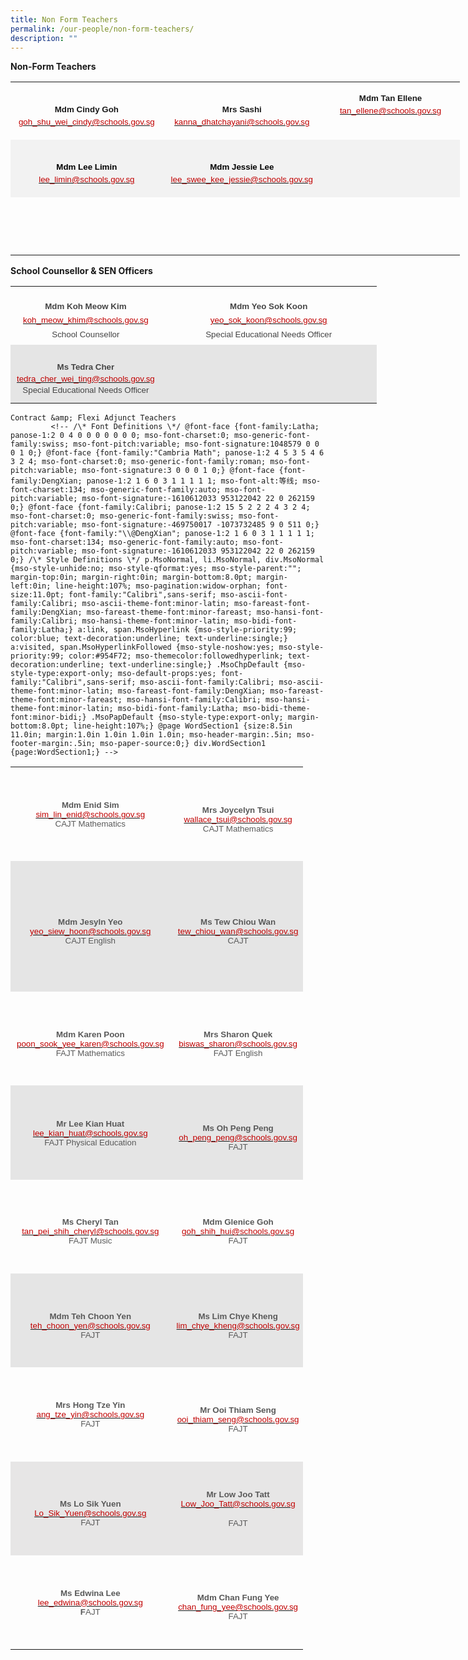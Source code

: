 ```yaml
---
title: Non Form Teachers
permalink: /our-people/non-form-teachers/
description: ""
---
```

**Non-Form Teachers**
				
				

<table style="width:539.35pt;border-collapse:collapse;mso-yfti-tbllook:1184;
 mso-padding-alt:0in 0in 0in 0in" width="719" cellpadding="0" cellspacing="0" border="0" class="MsoNormalTable"><tbody><tr style="mso-yfti-irow:0;mso-yfti-firstrow:yes;height:69.15pt"><td style="width:174.95pt;padding:0in 5.4pt 0in 5.4pt;height:69.15pt" width="233"><p style="margin-bottom:0in;text-align:center;
  line-height:150%" align="center" class="MsoNormal"><b><span style="font-size:10.0pt;line-height:150%;
  font-family:&quot;Arial&quot;,sans-serif;mso-fareast-font-family:&quot;Times New Roman&quot;">Mdm Cindy Goh<br></span></b><span style="font-size:10.0pt;line-height:150%;font-family:&quot;Arial&quot;,sans-serif;
  mso-fareast-font-family:&quot;Times New Roman&quot;;color:#C00000"><a href="mailto:goh_shu_wei_cindy@schools.gov.sg"><span style="color:#C00000">goh_shu_wei_cindy@schools.gov.sg</span></a></span><b><span style="font-size:10.0pt;line-height:150%;font-family:&quot;Arial&quot;,sans-serif;
  mso-fareast-font-family:&quot;Times New Roman&quot;;color:red"></span></b></p></td><td style="width:182.2pt;padding:0in 5.4pt 0in 5.4pt;height:69.15pt" width="243"><p style="margin-bottom:0in;text-align:center;
  line-height:150%" align="center" class="MsoNormal"><b><span style="font-size:10.0pt;line-height:150%;
  font-family:&quot;Arial&quot;,sans-serif;mso-fareast-font-family:&quot;Times New Roman&quot;">Mrs Sashi<br></span></b><span style="font-size:10.0pt;line-height:150%;font-family:&quot;Arial&quot;,sans-serif;
  mso-fareast-font-family:&quot;Times New Roman&quot;;color:#C00000"><a href="mailto:kanna_dhatchayani@schools.gov.sg"><span style="color:#C00000">kanna_dhatchayani@schools.gov.sg</span></a><b></b></span></p></td><td style="width:182.2pt;padding:0in 0in 0in 0in;
  height:69.15pt" valign="top" width="243"><p style="margin-bottom:0in;text-align:center;
  line-height:150%" align="center" class="MsoNormal"><b><span style="font-size:10.0pt;line-height:150%;
  font-family:&quot;Arial&quot;,sans-serif;mso-fareast-font-family:&quot;Times New Roman&quot;">Mdm Tan Ellene<br></span></b><span style="font-size:10.0pt;line-height:150%;font-family:&quot;Arial&quot;,sans-serif;
  mso-fareast-font-family:&quot;Times New Roman&quot;;color:#C00000"><a href="mailto:tan_ellene@schools.gov.sg"><span style="color:#C00000">tan_ellene@schools.gov.sg</span></a><b></b></span></p></td></tr><tr style="mso-yfti-irow:1;height:69.15pt"><td style="width:174.95pt;background:#F2F2F2;padding:0in 5.4pt 0in 5.4pt;
  height:69.15pt" width="233"><p style="margin-bottom:0in;text-align:center;
  line-height:150%" align="center" class="MsoNormal"><b><span style="font-size:10.0pt;line-height:150%;
  font-family:&quot;Arial&quot;,sans-serif;mso-fareast-font-family:&quot;Times New Roman&quot;;
  color:black;mso-color-alt:windowtext">Mdm Lee Limin<br></span></b><span style="font-size:10.0pt;line-height:150%;font-family:&quot;Arial&quot;,sans-serif;
  mso-fareast-font-family:&quot;Times New Roman&quot;;color:#C00000"><a href="mailto:lee_limin@schools.gov.sg"><span style="color:#C00000">lee_limin@schools.gov.sg</span></a><b></b></span></p></td><td style="width:182.2pt;background:#F2F2F2;padding:0in 5.4pt 0in 5.4pt;
  height:69.15pt" width="243"><p style="margin-bottom:0in;text-align:center;
  line-height:150%" align="center" class="MsoNormal"><b><span style="font-size:10.0pt;line-height:150%;
  font-family:&quot;Arial&quot;,sans-serif;mso-fareast-font-family:&quot;Times New Roman&quot;;
  color:black;mso-color-alt:windowtext">Mdm Jessie Lee<br></span></b><span style="font-size:10.0pt;line-height:150%;font-family:&quot;Arial&quot;,sans-serif;
  mso-fareast-font-family:&quot;Times New Roman&quot;;color:#C00000"><a href="mailto:lee_swee_kee_jessie@schools.gov.sg"><span style="color:#C00000">lee_swee_kee_jessie@schools.gov.sg</span></a></span><b><span style="font-size:10.0pt;line-height:150%;font-family:&quot;Arial&quot;,sans-serif;
  mso-fareast-font-family:&quot;Times New Roman&quot;"></span></b></p></td><td style="width:182.2pt;background:#F2F2F2;padding:
  0in 0in 0in 0in;height:69.15pt" valign="top" width="243"><p style="margin-bottom:0in;text-align:center;
  line-height:150%" align="center" class="MsoNormal"><b><span style="font-size:10.0pt;line-height:150%;
  font-family:&quot;Arial&quot;,sans-serif;mso-fareast-font-family:&quot;Times New Roman&quot;">&nbsp;</span></b></p><p style="margin-bottom:0in;text-align:center;
  line-height:150%" align="center" class="MsoNormal"><b><span style="font-size:10.0pt;line-height:150%;
  font-family:&quot;Arial&quot;,sans-serif;mso-fareast-font-family:&quot;Times New Roman&quot;">&nbsp;</span></b></p></td></tr><tr style="mso-yfti-irow:2;mso-yfti-lastrow:yes;height:69.15pt"><td style="width:174.95pt;padding:0in 5.4pt 0in 5.4pt;height:69.15pt" width="233"></td><td style="width:182.2pt;padding:0in 5.4pt 0in 5.4pt;height:69.15pt" width="243"><p style="margin-bottom:0in;text-align:center;
  line-height:150%" align="center" class="MsoNormal"><b><span style="font-size:12.0pt;line-height:150%;
  font-family:&quot;Times New Roman&quot;,serif;mso-fareast-font-family:&quot;Times New Roman&quot;">&nbsp;</span></b></p></td><td style="width:182.2pt;padding:0in 0in 0in 0in;
  height:69.15pt" valign="top" width="243"><p style="margin-bottom:0in;text-align:center;
  line-height:150%" align="center" class="MsoNormal"><b><span style="font-size:12.0pt;line-height:150%;
  font-family:&quot;Times New Roman&quot;,serif;mso-fareast-font-family:&quot;Times New Roman&quot;">&nbsp;</span></b></p></td></tr></tbody></table>

**School Counsellor & SEN Officers**

<table style="width:439.25pt;border-collapse:collapse;mso-yfti-tbllook:1184;
 mso-padding-alt:0in 0in 0in 0in" width="586" cellpadding="0" cellspacing="0" border="0" class="MsoNormalTable"><tbody><tr style="mso-yfti-irow:0;mso-yfti-firstrow:yes;height:70.25pt"><td style="width:106.8pt;padding:1.5pt 7.5pt 1.5pt 7.5pt;
  height:70.25pt" width="142"><p style="margin-bottom:0in;text-align:center;
  line-height:16.8pt" align="center" class="MsoNormal"><b><span style="font-size:10.0pt;font-family:&quot;Arial&quot;,sans-serif;
  mso-fareast-font-family:&quot;Times New Roman&quot;;color:#444444">Mdm Koh Meow Kim<br></span></b><span style="font-size:10.0pt;font-family:&quot;Arial&quot;,sans-serif;
  mso-fareast-font-family:&quot;Times New Roman&quot;;color:#C00000"><a href="mailto:koh_meow_khim@schools.gov.sg"><span style="color:#C00000">koh_meow_khim@schools.gov.sg</span></a><br></span><span style="font-size:10.0pt;font-family:&quot;Arial&quot;,sans-serif;
  mso-fareast-font-family:&quot;Times New Roman&quot;;color:#444444">School Counsellor</span><span style="font-size:10.0pt;font-family:&quot;Open Sans&quot;,sans-serif;mso-fareast-font-family:
  &quot;Times New Roman&quot;;color:#454545"></span></p></td><td style="width:332.45pt;padding:1.5pt 7.5pt 1.5pt 7.5pt;
  height:70.25pt" width="443"><p style="margin-bottom:0in;text-align:center;
  line-height:16.8pt" align="center" class="MsoNormal"><b><span style="font-size:10.0pt;font-family:&quot;Arial&quot;,sans-serif;
  mso-fareast-font-family:&quot;Times New Roman&quot;;color:#444444">Mdm Yeo Sok Koon<br></span></b><span style="font-size:10.0pt;font-family:&quot;Arial&quot;,sans-serif;
  mso-fareast-font-family:&quot;Times New Roman&quot;;color:#C00000"><a href="mailto:yeo_sok_koon@schools.gov.sg"><span style="color:#C00000">yeo_sok_koon@schools.gov.sg</span></a></span><span style="font-size:10.0pt;font-family:&quot;Arial&quot;,sans-serif;mso-fareast-font-family:
  &quot;Times New Roman&quot;;color:#CB181A"><br></span><span style="font-size:10.0pt;font-family:&quot;Arial&quot;,sans-serif;
  mso-fareast-font-family:&quot;Times New Roman&quot;;color:#444444">Special Educational Needs Officer</span><span style="font-size:10.0pt;font-family:&quot;Times New Roman&quot;,serif;
  mso-fareast-font-family:&quot;Times New Roman&quot;"></span></p></td></tr><tr style="mso-yfti-irow:1;mso-yfti-lastrow:yes;height:70.25pt"><td style="width:106.8pt;background:#E5E5E5;padding:1.5pt 7.5pt 1.5pt 7.5pt;
  height:70.25pt" width="142"><p style="margin-bottom:0in;text-align:center;
  line-height:13.65pt" align="center" class="MsoNormal"><b><span style="font-size:10.0pt;font-family:&quot;Arial&quot;,sans-serif;
  mso-fareast-font-family:&quot;Times New Roman&quot;;color:#444444">Ms Tedra Cher<br></span></b><span style="font-size:10.0pt;font-family:&quot;Arial&quot;,sans-serif;
  mso-fareast-font-family:&quot;Times New Roman&quot;;color:#C00000"><a href="mailto:tedra_cher_wei_ting@schools.gov.sg"><span style="color:#C00000">tedra_cher_wei_ting@schools.gov.sg</span></a></span><span style="font-size:10.0pt;font-family:&quot;Arial&quot;,sans-serif;mso-fareast-font-family:
  &quot;Times New Roman&quot;;color:#CB181A"><br></span><span style="font-size:10.0pt;font-family:&quot;Arial&quot;,sans-serif;
  mso-fareast-font-family:&quot;Times New Roman&quot;;color:#444444">Special Educational Needs Officer</span></p></td><td style="width:332.45pt;background:#E5E5E5;padding:1.5pt 7.5pt 1.5pt 7.5pt;
  height:70.25pt" width="443"></td></tr></tbody></table>
	
	Contract &amp; Flexi Adjunct Teachers
	         <!-- /\* Font Definitions \*/ @font-face {font-family:Latha; panose-1:2 0 4 0 0 0 0 0 0 0; mso-font-charset:0; mso-generic-font-family:swiss; mso-font-pitch:variable; mso-font-signature:1048579 0 0 0 1 0;} @font-face {font-family:"Cambria Math"; panose-1:2 4 5 3 5 4 6 3 2 4; mso-font-charset:0; mso-generic-font-family:roman; mso-font-pitch:variable; mso-font-signature:3 0 0 0 1 0;} @font-face {font-family:DengXian; panose-1:2 1 6 0 3 1 1 1 1 1; mso-font-alt:等线; mso-font-charset:134; mso-generic-font-family:auto; mso-font-pitch:variable; mso-font-signature:-1610612033 953122042 22 0 262159 0;} @font-face {font-family:Calibri; panose-1:2 15 5 2 2 2 4 3 2 4; mso-font-charset:0; mso-generic-font-family:swiss; mso-font-pitch:variable; mso-font-signature:-469750017 -1073732485 9 0 511 0;} @font-face {font-family:"\\@DengXian"; panose-1:2 1 6 0 3 1 1 1 1 1; mso-font-charset:134; mso-generic-font-family:auto; mso-font-pitch:variable; mso-font-signature:-1610612033 953122042 22 0 262159 0;} /\* Style Definitions \*/ p.MsoNormal, li.MsoNormal, div.MsoNormal {mso-style-unhide:no; mso-style-qformat:yes; mso-style-parent:""; margin-top:0in; margin-right:0in; margin-bottom:8.0pt; margin-left:0in; line-height:107%; mso-pagination:widow-orphan; font-size:11.0pt; font-family:"Calibri",sans-serif; mso-ascii-font-family:Calibri; mso-ascii-theme-font:minor-latin; mso-fareast-font-family:DengXian; mso-fareast-theme-font:minor-fareast; mso-hansi-font-family:Calibri; mso-hansi-theme-font:minor-latin; mso-bidi-font-family:Latha;} a:link, span.MsoHyperlink {mso-style-priority:99; color:blue; text-decoration:underline; text-underline:single;} a:visited, span.MsoHyperlinkFollowed {mso-style-noshow:yes; mso-style-priority:99; color:#954F72; mso-themecolor:followedhyperlink; text-decoration:underline; text-underline:single;} .MsoChpDefault {mso-style-type:export-only; mso-default-props:yes; font-family:"Calibri",sans-serif; mso-ascii-font-family:Calibri; mso-ascii-theme-font:minor-latin; mso-fareast-font-family:DengXian; mso-fareast-theme-font:minor-fareast; mso-hansi-font-family:Calibri; mso-hansi-theme-font:minor-latin; mso-bidi-font-family:Latha; mso-bidi-theme-font:minor-bidi;} .MsoPapDefault {mso-style-type:export-only; margin-bottom:8.0pt; line-height:107%;} @page WordSection1 {size:8.5in 11.0in; margin:1.0in 1.0in 1.0in 1.0in; mso-header-margin:.5in; mso-footer-margin:.5in; mso-paper-source:0;} div.WordSection1 {page:WordSection1;} -->

<table class="MsoNormalTable" border="0" cellspacing="0" cellpadding="0" width="468" style="width:351.25pt;border-collapse:collapse;mso-yfti-tbllook:1184;
 mso-padding-alt:0in 0in 0in 0in"><tbody><tr style="mso-yfti-irow:0;mso-yfti-firstrow:yes;height:112.7pt"><td width="260" style="width:195.3pt;padding:1.5pt 7.5pt 1.5pt 7.5pt;
  height:112.7pt"><p class="MsoNormal" align="center" style="margin-bottom:0in;text-align:center;
  line-height:normal"><b><span style="font-size:10.0pt;font-family:&quot;Arial&quot;,sans-serif;
  mso-fareast-font-family:&quot;Times New Roman&quot;;color:#595959;mso-themecolor:text1;
  mso-themetint:166;mso-style-textfill-fill-color:#595959;mso-style-textfill-fill-themecolor:
  text1;mso-style-textfill-fill-alpha:100.0%;mso-style-textfill-fill-colortransforms:
  &quot;lumm=65000 lumo=35000&quot;">Mdm Enid Sim<br></span></b><span style="font-size:10.0pt;font-family:&quot;Arial&quot;,sans-serif;
  mso-fareast-font-family:&quot;Times New Roman&quot;;color:#C00000"><a href="mailto:sim_lin_enid@schools.gov.sg"><span style="color:#C00000">sim_lin_enid@schools.gov.sg</span></a></span><span style="font-size:10.0pt;font-family:&quot;Arial&quot;,sans-serif;mso-fareast-font-family:
  &quot;Times New Roman&quot;;color:#595959;mso-themecolor:text1;mso-themetint:166;
  mso-style-textfill-fill-color:#595959;mso-style-textfill-fill-themecolor:
  text1;mso-style-textfill-fill-alpha:100.0%;mso-style-textfill-fill-colortransforms:
  &quot;lumm=65000 lumo=35000&quot;"><br>CAJT Mathematics<br style="mso-special-character:line-break"><br style="mso-special-character:line-break"></span><span style="font-size:12.0pt;font-family:&quot;Times New Roman&quot;,serif;
  mso-fareast-font-family:&quot;Times New Roman&quot;;color:#595959;mso-themecolor:text1;
  mso-themetint:166;mso-style-textfill-fill-color:#595959;mso-style-textfill-fill-themecolor:
  text1;mso-style-textfill-fill-alpha:100.0%;mso-style-textfill-fill-colortransforms:
  &quot;lumm=65000 lumo=35000&quot;"></span></p></td><td width="208" style="width:155.95pt;padding:1.5pt 7.5pt 1.5pt 7.5pt;
  height:112.7pt"><p class="MsoNormal" align="center" style="margin-bottom:0in;text-align:center;
  line-height:normal"><b><span style="font-size:10.0pt;font-family:&quot;Arial&quot;,sans-serif;
  mso-fareast-font-family:&quot;Times New Roman&quot;;color:#595959;mso-themecolor:text1;
  mso-themetint:166;mso-style-textfill-fill-color:#595959;mso-style-textfill-fill-themecolor:
  text1;mso-style-textfill-fill-alpha:100.0%;mso-style-textfill-fill-colortransforms:
  &quot;lumm=65000 lumo=35000&quot;">Mrs Joycelyn Tsui<br></span></b><span style="font-size:10.0pt;font-family:&quot;Arial&quot;,sans-serif;
  mso-fareast-font-family:&quot;Times New Roman&quot;;color:#C00000"><a href="mailto:wallace_tsui@schools.gov.sg"><span style="color:#C00000">wallace_tsui@schools.gov.sg</span></a></span><b><span style="font-size:10.0pt;font-family:&quot;Arial&quot;,sans-serif;mso-fareast-font-family:
  &quot;Times New Roman&quot;;color:#595959;mso-themecolor:text1;mso-themetint:166;
  mso-style-textfill-fill-color:#595959;mso-style-textfill-fill-themecolor:
  text1;mso-style-textfill-fill-alpha:100.0%;mso-style-textfill-fill-colortransforms:
  &quot;lumm=65000 lumo=35000&quot;"><a href="mailto:khoo_kim_kim@school.gov.sg"><span style="color:#595959;mso-themecolor:text1;mso-themetint:166;mso-style-textfill-fill-color:
  #595959;mso-style-textfill-fill-themecolor:text1;mso-style-textfill-fill-alpha:
  100.0%;mso-style-textfill-fill-colortransforms:&quot;lumm=65000 lumo=35000&quot;;
  text-decoration:none;text-underline:none"><br></span></a></span></b><span style="font-size:10.0pt;font-family:&quot;Arial&quot;,sans-serif;
  mso-fareast-font-family:&quot;Times New Roman&quot;;color:#595959;mso-themecolor:text1;
  mso-themetint:166;mso-style-textfill-fill-color:#595959;mso-style-textfill-fill-themecolor:
  text1;mso-style-textfill-fill-alpha:100.0%;mso-style-textfill-fill-colortransforms:
  &quot;lumm=65000 lumo=35000&quot;">CAJT&nbsp;Mathematics</span><span style="font-size:
  12.0pt;font-family:&quot;Times New Roman&quot;,serif;mso-fareast-font-family:&quot;Times New Roman&quot;;
  color:#595959;mso-themecolor:text1;mso-themetint:166;mso-style-textfill-fill-color:
  #595959;mso-style-textfill-fill-themecolor:text1;mso-style-textfill-fill-alpha:
  100.0%;mso-style-textfill-fill-colortransforms:&quot;lumm=65000 lumo=35000&quot;"></span></p></td></tr><tr style="mso-yfti-irow:1;height:156.9pt"><td width="260" style="width:195.3pt;background:#E5E5E5;padding:1.5pt 7.5pt 1.5pt 7.5pt;
  height:156.9pt"><p class="MsoNormal" align="center" style="margin-bottom:0in;text-align:center;
  line-height:normal"><b><span style="font-size:10.0pt;font-family:&quot;Arial&quot;,sans-serif;
  mso-fareast-font-family:&quot;Times New Roman&quot;;color:#595959;mso-themecolor:text1;
  mso-themetint:166;mso-style-textfill-fill-color:#595959;mso-style-textfill-fill-themecolor:
  text1;mso-style-textfill-fill-alpha:100.0%;mso-style-textfill-fill-colortransforms:
  &quot;lumm=65000 lumo=35000&quot;">Mdm Jesyln Yeo<br></span></b><span style="font-size:10.0pt;font-family:&quot;Arial&quot;,sans-serif;
  mso-fareast-font-family:&quot;Times New Roman&quot;;color:#C00000"><a href="mailto:yeo_siew_hoon@schools.gov.sg"><span style="color:#C00000">yeo_siew_hoon@schools.gov.sg</span></a></span><span style="font-size:10.0pt;font-family:&quot;Arial&quot;,sans-serif;mso-fareast-font-family:
  &quot;Times New Roman&quot;;color:#595959;mso-themecolor:text1;mso-themetint:166;
  mso-style-textfill-fill-color:#595959;mso-style-textfill-fill-themecolor:
  text1;mso-style-textfill-fill-alpha:100.0%;mso-style-textfill-fill-colortransforms:
  &quot;lumm=65000 lumo=35000&quot;"><br>CAJT English</span><span style="font-size:12.0pt;font-family:&quot;Times New Roman&quot;,serif;
  mso-fareast-font-family:&quot;Times New Roman&quot;;color:#595959;mso-themecolor:text1;
  mso-themetint:166;mso-style-textfill-fill-color:#595959;mso-style-textfill-fill-themecolor:
  text1;mso-style-textfill-fill-alpha:100.0%;mso-style-textfill-fill-colortransforms:
  &quot;lumm=65000 lumo=35000&quot;"></span></p></td><td width="208" style="width:155.95pt;background:#E5E5E5;padding:1.5pt 7.5pt 1.5pt 7.5pt;
  height:156.9pt"><p class="MsoNormal" align="center" style="margin-bottom:0in;text-align:center;
  line-height:normal"><b><span style="font-size:10.0pt;font-family:&quot;Arial&quot;,sans-serif;
  mso-fareast-font-family:&quot;Times New Roman&quot;;color:#595959;mso-themecolor:text1;
  mso-themetint:166;mso-style-textfill-fill-color:#595959;mso-style-textfill-fill-themecolor:
  text1;mso-style-textfill-fill-alpha:100.0%;mso-style-textfill-fill-colortransforms:
  &quot;lumm=65000 lumo=35000&quot;">Ms Tew Chiou Wan<br></span></b><span style="font-size:10.0pt;font-family:&quot;Arial&quot;,sans-serif;
  mso-fareast-font-family:&quot;Times New Roman&quot;;color:#C00000"><a href="mailto:tew_chiou_wan@schools.gov.sg"><span style="color:#C00000">tew_chiou_wan@schools.gov.sg</span></a></span><span style="font-size:10.0pt;font-family:&quot;Arial&quot;,sans-serif;mso-fareast-font-family:
  &quot;Times New Roman&quot;;color:#595959;mso-themecolor:text1;mso-themetint:166;
  mso-style-textfill-fill-color:#595959;mso-style-textfill-fill-themecolor:
  text1;mso-style-textfill-fill-alpha:100.0%;mso-style-textfill-fill-colortransforms:
  &quot;lumm=65000 lumo=35000&quot;"><br>CAJT</span><span style="font-size:12.0pt;font-family:&quot;Times New Roman&quot;,serif;
  mso-fareast-font-family:&quot;Times New Roman&quot;;color:#595959;mso-themecolor:text1;
  mso-themetint:166;mso-style-textfill-fill-color:#595959;mso-style-textfill-fill-themecolor:
  text1;mso-style-textfill-fill-alpha:100.0%;mso-style-textfill-fill-colortransforms:
  &quot;lumm=65000 lumo=35000&quot;"></span></p></td></tr><tr style="mso-yfti-irow:2;height:112.7pt"><td width="260" style="width:195.3pt;padding:1.5pt 7.5pt 1.5pt 7.5pt;
  height:112.7pt"><p class="MsoNormal" align="center" style="margin-bottom:0in;text-align:center;
  line-height:normal"><b><span style="font-size:10.0pt;font-family:&quot;Arial&quot;,sans-serif;
  mso-fareast-font-family:&quot;Times New Roman&quot;;color:#595959;mso-themecolor:text1;
  mso-themetint:166;mso-style-textfill-fill-color:#595959;mso-style-textfill-fill-themecolor:
  text1;mso-style-textfill-fill-alpha:100.0%;mso-style-textfill-fill-colortransforms:
  &quot;lumm=65000 lumo=35000&quot;">Mdm Karen Poon<br></span></b><span style="font-size:10.0pt;font-family:&quot;Arial&quot;,sans-serif;
  mso-fareast-font-family:&quot;Times New Roman&quot;;color:#C00000"><a href="mailto:poon_sook_yee_karen@schools.gov.sg"><span style="color:#C00000">poon_sook_yee_karen@schools.gov.sg</span></a></span><span style="font-size:10.0pt;font-family:&quot;Arial&quot;,sans-serif;mso-fareast-font-family:
  &quot;Times New Roman&quot;;color:#595959;mso-themecolor:text1;mso-themetint:166;
  mso-style-textfill-fill-color:#595959;mso-style-textfill-fill-themecolor:
  text1;mso-style-textfill-fill-alpha:100.0%;mso-style-textfill-fill-colortransforms:
  &quot;lumm=65000 lumo=35000&quot;"><br>FAJT Mathematics</span><span style="font-size:12.0pt;font-family:&quot;Times New Roman&quot;,serif;
  mso-fareast-font-family:&quot;Times New Roman&quot;;color:#595959;mso-themecolor:text1;
  mso-themetint:166;mso-style-textfill-fill-color:#595959;mso-style-textfill-fill-themecolor:
  text1;mso-style-textfill-fill-alpha:100.0%;mso-style-textfill-fill-colortransforms:
  &quot;lumm=65000 lumo=35000&quot;"></span></p></td><td width="208" style="width:155.95pt;padding:1.5pt 7.5pt 1.5pt 7.5pt;
  height:112.7pt"><p class="MsoNormal" align="center" style="margin-bottom:0in;text-align:center;
  line-height:normal"><b><span style="font-size:10.0pt;font-family:&quot;Arial&quot;,sans-serif;
  mso-fareast-font-family:&quot;Times New Roman&quot;;color:#595959;mso-themecolor:text1;
  mso-themetint:166;mso-style-textfill-fill-color:#595959;mso-style-textfill-fill-themecolor:
  text1;mso-style-textfill-fill-alpha:100.0%;mso-style-textfill-fill-colortransforms:
  &quot;lumm=65000 lumo=35000&quot;">Mrs Sharon Quek<br></span></b><span style="font-size:10.0pt;font-family:&quot;Arial&quot;,sans-serif;
  mso-fareast-font-family:&quot;Times New Roman&quot;;color:#C00000"><a href="mailto:biswas_sharon@schools.gov.sg"><span style="color:#C00000">biswas_sharon@schools.gov.sg</span></a></span><span style="font-size:10.0pt;font-family:&quot;Arial&quot;,sans-serif;mso-fareast-font-family:
  &quot;Times New Roman&quot;;color:#595959;mso-themecolor:text1;mso-themetint:166;
  mso-style-textfill-fill-color:#595959;mso-style-textfill-fill-themecolor:
  text1;mso-style-textfill-fill-alpha:100.0%;mso-style-textfill-fill-colortransforms:
  &quot;lumm=65000 lumo=35000&quot;"><br>FAJT&nbsp;English</span><span style="font-size:12.0pt;font-family:&quot;Times New Roman&quot;,serif;
  mso-fareast-font-family:&quot;Times New Roman&quot;;color:#595959;mso-themecolor:text1;
  mso-themetint:166;mso-style-textfill-fill-color:#595959;mso-style-textfill-fill-themecolor:
  text1;mso-style-textfill-fill-alpha:100.0%;mso-style-textfill-fill-colortransforms:
  &quot;lumm=65000 lumo=35000&quot;"></span></p></td></tr><tr style="mso-yfti-irow:3;height:112.7pt"><td width="260" style="width:195.3pt;background:#E5E5E5;padding:1.5pt 7.5pt 1.5pt 7.5pt;
  height:112.7pt"><p class="MsoNormal" align="center" style="margin-bottom:0in;text-align:center;
  line-height:normal"><b><span style="font-size:10.0pt;font-family:&quot;Arial&quot;,sans-serif;
  mso-fareast-font-family:&quot;Times New Roman&quot;;color:#595959;mso-themecolor:text1;
  mso-themetint:166;mso-style-textfill-fill-color:#595959;mso-style-textfill-fill-themecolor:
  text1;mso-style-textfill-fill-alpha:100.0%;mso-style-textfill-fill-colortransforms:
  &quot;lumm=65000 lumo=35000&quot;">Mr Lee Kian Huat<br></span></b><span style="font-size:10.0pt;font-family:&quot;Arial&quot;,sans-serif;
  mso-fareast-font-family:&quot;Times New Roman&quot;;color:#C00000"><a href="mailto:lee_kian_huat@schools.gov.sg"><span style="color:#C00000">lee_kian_huat@schools.gov.sg</span></a></span><span style="font-size:10.0pt;font-family:&quot;Arial&quot;,sans-serif;mso-fareast-font-family:
  &quot;Times New Roman&quot;;color:#595959;mso-themecolor:text1;mso-themetint:166;
  mso-style-textfill-fill-color:#595959;mso-style-textfill-fill-themecolor:
  text1;mso-style-textfill-fill-alpha:100.0%;mso-style-textfill-fill-colortransforms:
  &quot;lumm=65000 lumo=35000&quot;"><br>FAJT Physical Education<br style="mso-special-character:line-break"><br style="mso-special-character:line-break"></span><span style="font-size:12.0pt;font-family:&quot;Times New Roman&quot;,serif;
  mso-fareast-font-family:&quot;Times New Roman&quot;;color:#595959;mso-themecolor:text1;
  mso-themetint:166;mso-style-textfill-fill-color:#595959;mso-style-textfill-fill-themecolor:
  text1;mso-style-textfill-fill-alpha:100.0%;mso-style-textfill-fill-colortransforms:
  &quot;lumm=65000 lumo=35000&quot;"></span></p></td><td width="208" style="width:155.95pt;background:#E5E5E5;padding:1.5pt 7.5pt 1.5pt 7.5pt;
  height:112.7pt"><p class="MsoNormal" align="center" style="margin-bottom:0in;text-align:center;
  line-height:normal"><b><span style="font-size:10.0pt;font-family:&quot;Arial&quot;,sans-serif;
  mso-fareast-font-family:&quot;Times New Roman&quot;;color:#595959;mso-themecolor:text1;
  mso-themetint:166;mso-style-textfill-fill-color:#595959;mso-style-textfill-fill-themecolor:
  text1;mso-style-textfill-fill-alpha:100.0%;mso-style-textfill-fill-colortransforms:
  &quot;lumm=65000 lumo=35000&quot;">Ms Oh Peng Peng<br></span></b><span style="font-size:10.0pt;font-family:&quot;Arial&quot;,sans-serif;
  mso-fareast-font-family:&quot;Times New Roman&quot;;color:#C00000"><a href="mailto:oh_peng_peng@schools.gov.sg"><span style="color:#C00000">oh_peng_peng@schools.gov.sg</span></a></span><span style="font-size:10.0pt;font-family:&quot;Arial&quot;,sans-serif;mso-fareast-font-family:
  &quot;Times New Roman&quot;;color:#595959;mso-themecolor:text1;mso-themetint:166;
  mso-style-textfill-fill-color:#595959;mso-style-textfill-fill-themecolor:
  text1;mso-style-textfill-fill-alpha:100.0%;mso-style-textfill-fill-colortransforms:
  &quot;lumm=65000 lumo=35000&quot;"><br>FAJT</span><span style="font-size:12.0pt;font-family:&quot;Times New Roman&quot;,serif;
  mso-fareast-font-family:&quot;Times New Roman&quot;;color:#595959;mso-themecolor:text1;
  mso-themetint:166;mso-style-textfill-fill-color:#595959;mso-style-textfill-fill-themecolor:
  text1;mso-style-textfill-fill-alpha:100.0%;mso-style-textfill-fill-colortransforms:
  &quot;lumm=65000 lumo=35000&quot;"></span></p></td></tr><tr style="mso-yfti-irow:4;height:112.7pt"><td width="260" style="width:195.3pt;padding:1.5pt 7.5pt 1.5pt 7.5pt;
  height:112.7pt"><p class="MsoNormal" align="center" style="margin-bottom:0in;text-align:center;
  line-height:normal"><b><span style="font-size:10.0pt;font-family:&quot;Arial&quot;,sans-serif;
  mso-fareast-font-family:&quot;Times New Roman&quot;;color:#595959;mso-themecolor:text1;
  mso-themetint:166;mso-style-textfill-fill-color:#595959;mso-style-textfill-fill-themecolor:
  text1;mso-style-textfill-fill-alpha:100.0%;mso-style-textfill-fill-colortransforms:
  &quot;lumm=65000 lumo=35000&quot;">Ms Cheryl Tan<br></span></b><span style="font-size:10.0pt;font-family:&quot;Arial&quot;,sans-serif;
  mso-fareast-font-family:&quot;Times New Roman&quot;;color:#C00000"><a href="mailto:tan_pei_shih_cheryl@schools.gov.sg"><span style="color:#C00000">tan_pei_shih_cheryl@schools.gov.sg</span></a></span><span style="font-size:10.0pt;font-family:&quot;Arial&quot;,sans-serif;mso-fareast-font-family:
  &quot;Times New Roman&quot;;color:#595959;mso-themecolor:text1;mso-themetint:166;
  mso-style-textfill-fill-color:#595959;mso-style-textfill-fill-themecolor:
  text1;mso-style-textfill-fill-alpha:100.0%;mso-style-textfill-fill-colortransforms:
  &quot;lumm=65000 lumo=35000&quot;"><br>FAJT Music</span><span style="font-size:12.0pt;font-family:&quot;Times New Roman&quot;,serif;
  mso-fareast-font-family:&quot;Times New Roman&quot;;color:#595959;mso-themecolor:text1;
  mso-themetint:166;mso-style-textfill-fill-color:#595959;mso-style-textfill-fill-themecolor:
  text1;mso-style-textfill-fill-alpha:100.0%;mso-style-textfill-fill-colortransforms:
  &quot;lumm=65000 lumo=35000&quot;"></span></p></td><td width="208" style="width:155.95pt;padding:1.5pt 7.5pt 1.5pt 7.5pt;
  height:112.7pt"><p class="MsoNormal" align="center" style="margin-bottom:0in;text-align:center;
  line-height:normal"><b><span style="font-size:10.0pt;font-family:&quot;Arial&quot;,sans-serif;
  mso-fareast-font-family:&quot;Times New Roman&quot;;color:#595959;mso-themecolor:text1;
  mso-themetint:166;mso-style-textfill-fill-color:#595959;mso-style-textfill-fill-themecolor:
  text1;mso-style-textfill-fill-alpha:100.0%;mso-style-textfill-fill-colortransforms:
  &quot;lumm=65000 lumo=35000&quot;">Mdm Glenice Goh<br></span></b><span style="font-size:10.0pt;font-family:&quot;Arial&quot;,sans-serif;
  mso-fareast-font-family:&quot;Times New Roman&quot;;color:#C00000"><a href="mailto:goh_shih_hui@schools.gov.sg"><span style="color:#C00000">goh_shih_hui@schools.gov.sg</span></a></span><span style="font-size:10.0pt;font-family:&quot;Arial&quot;,sans-serif;mso-fareast-font-family:
  &quot;Times New Roman&quot;;color:#595959;mso-themecolor:text1;mso-themetint:166;
  mso-style-textfill-fill-color:#595959;mso-style-textfill-fill-themecolor:
  text1;mso-style-textfill-fill-alpha:100.0%;mso-style-textfill-fill-colortransforms:
  &quot;lumm=65000 lumo=35000&quot;"><br>FAJT</span><span style="font-size:12.0pt;font-family:&quot;Times New Roman&quot;,serif;
  mso-fareast-font-family:&quot;Times New Roman&quot;;color:#595959;mso-themecolor:text1;
  mso-themetint:166;mso-style-textfill-fill-color:#595959;mso-style-textfill-fill-themecolor:
  text1;mso-style-textfill-fill-alpha:100.0%;mso-style-textfill-fill-colortransforms:
  &quot;lumm=65000 lumo=35000&quot;"></span></p></td></tr><tr style="mso-yfti-irow:5;height:112.7pt"><td width="260" style="width:195.3pt;background:#E5E5E5;padding:1.5pt 7.5pt 1.5pt 7.5pt;
  height:112.7pt"><p class="MsoNormal" align="center" style="margin-bottom:0in;text-align:center;
  line-height:normal"><b><span style="font-size:10.0pt;font-family:&quot;Arial&quot;,sans-serif;
  mso-fareast-font-family:&quot;Times New Roman&quot;;color:#595959;mso-themecolor:text1;
  mso-themetint:166;mso-style-textfill-fill-color:#595959;mso-style-textfill-fill-themecolor:
  text1;mso-style-textfill-fill-alpha:100.0%;mso-style-textfill-fill-colortransforms:
  &quot;lumm=65000 lumo=35000&quot;">Mdm Teh Choon Yen<br></span></b><span style="font-size:10.0pt;font-family:&quot;Arial&quot;,sans-serif;
  mso-fareast-font-family:&quot;Times New Roman&quot;;color:#C00000"><a href="mailto:teh_choon_yen@schools.gov.sg"><span style="color:#C00000">teh_choon_yen@schools.gov.sg</span></a></span><span style="font-size:10.0pt;font-family:&quot;Arial&quot;,sans-serif;mso-fareast-font-family:
  &quot;Times New Roman&quot;;color:#595959;mso-themecolor:text1;mso-themetint:166;
  mso-style-textfill-fill-color:#595959;mso-style-textfill-fill-themecolor:
  text1;mso-style-textfill-fill-alpha:100.0%;mso-style-textfill-fill-colortransforms:
  &quot;lumm=65000 lumo=35000&quot;"><br>FAJT</span><span style="font-size:12.0pt;font-family:&quot;Times New Roman&quot;,serif;
  mso-fareast-font-family:&quot;Times New Roman&quot;;color:#595959;mso-themecolor:text1;
  mso-themetint:166;mso-style-textfill-fill-color:#595959;mso-style-textfill-fill-themecolor:
  text1;mso-style-textfill-fill-alpha:100.0%;mso-style-textfill-fill-colortransforms:
  &quot;lumm=65000 lumo=35000&quot;"></span></p></td><td width="208" style="width:155.95pt;background:#E5E5E5;padding:1.5pt 7.5pt 1.5pt 7.5pt;
  height:112.7pt"><p class="MsoNormal" align="center" style="margin-bottom:0in;text-align:center;
  line-height:normal"><b><span style="font-size:10.0pt;font-family:&quot;Arial&quot;,sans-serif;
  mso-fareast-font-family:&quot;Times New Roman&quot;;color:#595959;mso-themecolor:text1;
  mso-themetint:166;mso-style-textfill-fill-color:#595959;mso-style-textfill-fill-themecolor:
  text1;mso-style-textfill-fill-alpha:100.0%;mso-style-textfill-fill-colortransforms:
  &quot;lumm=65000 lumo=35000&quot;">Ms Lim Chye Kheng<br></span></b><span style="font-size:10.0pt;font-family:&quot;Arial&quot;,sans-serif;
  mso-fareast-font-family:&quot;Times New Roman&quot;;color:#C00000"><a href="mailto:lim_chye_kheng@schools.gov.sg"><span style="color:#C00000">lim_chye_kheng@schools.gov.sg</span></a></span><span style="font-size:10.0pt;font-family:&quot;Arial&quot;,sans-serif;mso-fareast-font-family:
  &quot;Times New Roman&quot;;color:#595959;mso-themecolor:text1;mso-themetint:166;
  mso-style-textfill-fill-color:#595959;mso-style-textfill-fill-themecolor:
  text1;mso-style-textfill-fill-alpha:100.0%;mso-style-textfill-fill-colortransforms:
  &quot;lumm=65000 lumo=35000&quot;"><br>FAJT</span><span style="font-size:12.0pt;font-family:&quot;Times New Roman&quot;,serif;
  mso-fareast-font-family:&quot;Times New Roman&quot;;color:#595959;mso-themecolor:text1;
  mso-themetint:166;mso-style-textfill-fill-color:#595959;mso-style-textfill-fill-themecolor:
  text1;mso-style-textfill-fill-alpha:100.0%;mso-style-textfill-fill-colortransforms:
  &quot;lumm=65000 lumo=35000&quot;"></span></p></td></tr><tr style="mso-yfti-irow:6;height:112.7pt"><td width="260" style="width:195.3pt;padding:0in 0in 0in 0in;height:112.7pt"><p class="MsoNormal" align="center" style="margin-bottom:0in;text-align:center;
  line-height:normal"><b><span style="font-size:10.0pt;font-family:&quot;Arial&quot;,sans-serif;
  mso-fareast-font-family:&quot;Times New Roman&quot;;color:#595959;mso-themecolor:text1;
  mso-themetint:166;mso-style-textfill-fill-color:#595959;mso-style-textfill-fill-themecolor:
  text1;mso-style-textfill-fill-alpha:100.0%;mso-style-textfill-fill-colortransforms:
  &quot;lumm=65000 lumo=35000&quot;">Mrs Hong Tze Yin<br></span></b><span style="font-size:10.0pt;font-family:&quot;Arial&quot;,sans-serif;
  mso-fareast-font-family:&quot;Times New Roman&quot;;color:#C00000"><a href="mailto:ang_tze_yin@schools.gov.sg"><span style="color:#C00000">ang_tze_yin@schools.gov.sg</span></a></span><span style="font-size:10.0pt;font-family:&quot;Arial&quot;,sans-serif;mso-fareast-font-family:
  &quot;Times New Roman&quot;;color:#595959;mso-themecolor:text1;mso-themetint:166;
  mso-style-textfill-fill-color:#595959;mso-style-textfill-fill-themecolor:
  text1;mso-style-textfill-fill-alpha:100.0%;mso-style-textfill-fill-colortransforms:
  &quot;lumm=65000 lumo=35000&quot;"><br>FAJT<br style="mso-special-character:line-break"><br style="mso-special-character:line-break"></span><span style="font-size:12.0pt;font-family:&quot;Times New Roman&quot;,serif;
  mso-fareast-font-family:&quot;Times New Roman&quot;;color:#595959;mso-themecolor:text1;
  mso-themetint:166;mso-style-textfill-fill-color:#595959;mso-style-textfill-fill-themecolor:
  text1;mso-style-textfill-fill-alpha:100.0%;mso-style-textfill-fill-colortransforms:
  &quot;lumm=65000 lumo=35000&quot;"></span></p></td><td width="208" style="width:155.95pt;padding:0in 0in 0in 0in;height:112.7pt"><p class="MsoNormal" align="center" style="margin-bottom:0in;text-align:center;
  line-height:normal"><b><span style="font-size:10.0pt;font-family:&quot;Arial&quot;,sans-serif;
  mso-fareast-font-family:&quot;Times New Roman&quot;;color:#595959;mso-themecolor:text1;
  mso-themetint:166;mso-style-textfill-fill-color:#595959;mso-style-textfill-fill-themecolor:
  text1;mso-style-textfill-fill-alpha:100.0%;mso-style-textfill-fill-colortransforms:
  &quot;lumm=65000 lumo=35000&quot;">Mr Ooi Thiam Seng<br></span></b><span style="font-size:10.0pt;font-family:&quot;Arial&quot;,sans-serif;
  mso-fareast-font-family:&quot;Times New Roman&quot;;color:#C00000"><a href="mailto:ooi_thiam_seng@schools.gov.sg"><span style="color:#C00000">ooi_thiam_seng@schools.gov.sg</span></a></span><span style="font-size:10.0pt;font-family:&quot;Arial&quot;,sans-serif;mso-fareast-font-family:
  &quot;Times New Roman&quot;;color:#595959;mso-themecolor:text1;mso-themetint:166;
  mso-style-textfill-fill-color:#595959;mso-style-textfill-fill-themecolor:
  text1;mso-style-textfill-fill-alpha:100.0%;mso-style-textfill-fill-colortransforms:
  &quot;lumm=65000 lumo=35000&quot;"><br>FAJT</span><span style="font-size:12.0pt;font-family:&quot;Times New Roman&quot;,serif;
  mso-fareast-font-family:&quot;Times New Roman&quot;;color:#595959;mso-themecolor:text1;
  mso-themetint:166;mso-style-textfill-fill-color:#595959;mso-style-textfill-fill-themecolor:
  text1;mso-style-textfill-fill-alpha:100.0%;mso-style-textfill-fill-colortransforms:
  &quot;lumm=65000 lumo=35000&quot;"></span></p></td></tr><tr style="mso-yfti-irow:7;height:112.7pt"><td width="260" style="width:195.3pt;background:#E7E6E6;padding:0in 0in 0in 0in;
  height:112.7pt"><p class="MsoNormal" align="center" style="margin-bottom:0in;text-align:center;
  line-height:normal"><b><span style="font-size:10.0pt;font-family:&quot;Arial&quot;,sans-serif;
  mso-fareast-font-family:&quot;Times New Roman&quot;;color:#595959;mso-themecolor:text1;
  mso-themetint:166;mso-style-textfill-fill-color:#595959;mso-style-textfill-fill-themecolor:
  text1;mso-style-textfill-fill-alpha:100.0%;mso-style-textfill-fill-colortransforms:
  &quot;lumm=65000 lumo=35000&quot;">Ms Lo Sik Yuen<br></span></b><span style="font-size:10.0pt;font-family:&quot;Arial&quot;,sans-serif;
  mso-fareast-font-family:&quot;Times New Roman&quot;;color:#C00000"><a href="mailto:Lo_Sik_Yuen@schools.gov.sg"><span style="color:#C00000">Lo_Sik_Yuen@schools.gov.sg</span></a></span><span style="font-size:10.0pt;font-family:&quot;Arial&quot;,sans-serif;mso-fareast-font-family:
  &quot;Times New Roman&quot;;color:#595959;mso-themecolor:text1;mso-themetint:166;
  mso-style-textfill-fill-color:#595959;mso-style-textfill-fill-themecolor:
  text1;mso-style-textfill-fill-alpha:100.0%;mso-style-textfill-fill-colortransforms:
  &quot;lumm=65000 lumo=35000&quot;"><br>FAJT</span><span style="font-size:12.0pt;font-family:&quot;Times New Roman&quot;,serif;
  mso-fareast-font-family:&quot;Times New Roman&quot;;color:#595959;mso-themecolor:text1;
  mso-themetint:166;mso-style-textfill-fill-color:#595959;mso-style-textfill-fill-themecolor:
  text1;mso-style-textfill-fill-alpha:100.0%;mso-style-textfill-fill-colortransforms:
  &quot;lumm=65000 lumo=35000&quot;"></span></p></td><td width="208" style="width:155.95pt;background:#E7E6E6;padding:0in 0in 0in 0in;
  height:112.7pt"><p class="MsoNormal" align="center" style="margin-bottom:0in;text-align:center;
  line-height:normal"><b><span style="font-size:10.0pt;font-family:&quot;Arial&quot;,sans-serif;
  mso-fareast-font-family:&quot;Times New Roman&quot;;color:#595959;mso-themecolor:text1;
  mso-themetint:166;mso-style-textfill-fill-color:#595959;mso-style-textfill-fill-themecolor:
  text1;mso-style-textfill-fill-alpha:100.0%;mso-style-textfill-fill-colortransforms:
  &quot;lumm=65000 lumo=35000&quot;">Mr Low Joo Tatt<br></span></b><span style="font-size:10.0pt;font-family:&quot;Arial&quot;,sans-serif;
  mso-fareast-font-family:&quot;Times New Roman&quot;;color:#C00000"><a href="mailto:Low_Joo_Tatt@schools.gov.sg"><span style="color:#C00000">Low_Joo_Tatt@schools.gov.sg</span></a></span><span style="font-size:12.0pt;font-family:&quot;Times New Roman&quot;,serif;mso-fareast-font-family:
  &quot;Times New Roman&quot;;color:#595959;mso-themecolor:text1;mso-themetint:166;
  mso-style-textfill-fill-color:#595959;mso-style-textfill-fill-themecolor:
  text1;mso-style-textfill-fill-alpha:100.0%;mso-style-textfill-fill-colortransforms:
  &quot;lumm=65000 lumo=35000&quot;"></span></p><p class="MsoNormal" align="center" style="margin-bottom:0in;text-align:center;
  line-height:normal"><span style="font-size:10.0pt;font-family:&quot;Arial&quot;,sans-serif;
  mso-fareast-font-family:&quot;Times New Roman&quot;;color:#595959;mso-themecolor:text1;
  mso-themetint:166;mso-style-textfill-fill-color:#595959;mso-style-textfill-fill-themecolor:
  text1;mso-style-textfill-fill-alpha:100.0%;mso-style-textfill-fill-colortransforms:
  &quot;lumm=65000 lumo=35000&quot;">FAJT<br style="mso-special-character:line-break"><br style="mso-special-character:line-break"></span><span style="font-size:12.0pt;font-family:&quot;Times New Roman&quot;,serif;
  mso-fareast-font-family:&quot;Times New Roman&quot;;color:#595959;mso-themecolor:text1;
  mso-themetint:166;mso-style-textfill-fill-color:#595959;mso-style-textfill-fill-themecolor:
  text1;mso-style-textfill-fill-alpha:100.0%;mso-style-textfill-fill-colortransforms:
  &quot;lumm=65000 lumo=35000&quot;"></span></p></td></tr><tr style="mso-yfti-irow:8;mso-yfti-lastrow:yes;height:112.7pt"><td width="260" style="width:195.3pt;padding:0in 0in 0in 0in;height:112.7pt"><p class="MsoNormal" align="center" style="margin-bottom:0in;text-align:center;
  line-height:normal"><b><span style="font-size:10.0pt;font-family:&quot;Arial&quot;,sans-serif;
  mso-fareast-font-family:&quot;Times New Roman&quot;;color:#595959;mso-themecolor:text1;
  mso-themetint:166;mso-style-textfill-fill-color:#595959;mso-style-textfill-fill-themecolor:
  text1;mso-style-textfill-fill-alpha:100.0%;mso-style-textfill-fill-colortransforms:
  &quot;lumm=65000 lumo=35000&quot;">Ms Edwina Lee<br></span></b><span style="font-size:10.0pt;font-family:&quot;Arial&quot;,sans-serif;
  mso-fareast-font-family:&quot;Times New Roman&quot;;color:#C00000"><a href="mailto:lee_edwina@schools.gov.sg"><span style="color:#C00000">lee_edwina@schools.gov.sg</span></a></span><span style="font-size:10.0pt;font-family:&quot;Arial&quot;,sans-serif;mso-fareast-font-family:
  &quot;Times New Roman&quot;;color:#595959;mso-themecolor:text1;mso-themetint:166;
  mso-style-textfill-fill-color:#595959;mso-style-textfill-fill-themecolor:
  text1;mso-style-textfill-fill-alpha:100.0%;mso-style-textfill-fill-colortransforms:
  &quot;lumm=65000 lumo=35000&quot;"><br><b>F</b>AJT<br style="mso-special-character:line-break"><br style="mso-special-character:line-break"></span><span style="font-size:10.0pt;font-family:&quot;Times New Roman&quot;,serif;
  mso-fareast-font-family:&quot;Times New Roman&quot;;color:#595959;mso-themecolor:text1;
  mso-themetint:166;mso-style-textfill-fill-color:#595959;mso-style-textfill-fill-themecolor:
  text1;mso-style-textfill-fill-alpha:100.0%;mso-style-textfill-fill-colortransforms:
  &quot;lumm=65000 lumo=35000&quot;"></span></p></td><td width="208" style="width:155.95pt;padding:0in 0in 0in 0in;height:112.7pt"><p class="MsoNormal" align="center" style="margin-bottom:0in;text-align:center;
  line-height:normal"><b><span style="font-size:10.0pt;font-family:&quot;Arial&quot;,sans-serif;
  mso-fareast-font-family:&quot;Times New Roman&quot;;color:#595959;mso-themecolor:text1;
  mso-themetint:166;mso-style-textfill-fill-color:#595959;mso-style-textfill-fill-themecolor:
  text1;mso-style-textfill-fill-alpha:100.0%;mso-style-textfill-fill-colortransforms:
  &quot;lumm=65000 lumo=35000&quot;">Mdm Chan Fung Yee<br></span></b><span style="font-size:10.0pt;font-family:&quot;Arial&quot;,sans-serif;
  mso-fareast-font-family:&quot;Times New Roman&quot;;color:#C00000"><a href="mailto:chan_fung_yee@schools.gov.sg"><span style="color:#C00000">chan_fung_yee@schools.gov.sg</span></a></span><span style="font-size:10.0pt;font-family:&quot;Arial&quot;,sans-serif;mso-fareast-font-family:
  &quot;Times New Roman&quot;;color:#595959;mso-themecolor:text1;mso-themetint:166;
  mso-style-textfill-fill-color:#595959;mso-style-textfill-fill-themecolor:
  text1;mso-style-textfill-fill-alpha:100.0%;mso-style-textfill-fill-colortransforms:
  &quot;lumm=65000 lumo=35000&quot;"><br>FAJT</span><span style="font-size:10.0pt;font-family:&quot;Times New Roman&quot;,serif;
  mso-fareast-font-family:&quot;Times New Roman&quot;;color:#595959;mso-themecolor:text1;
  mso-themetint:166;mso-style-textfill-fill-color:#595959;mso-style-textfill-fill-themecolor:
  text1;mso-style-textfill-fill-alpha:100.0%;mso-style-textfill-fill-colortransforms:
  &quot;lumm=65000 lumo=35000&quot;"></span></p></td></tr></tbody></table>